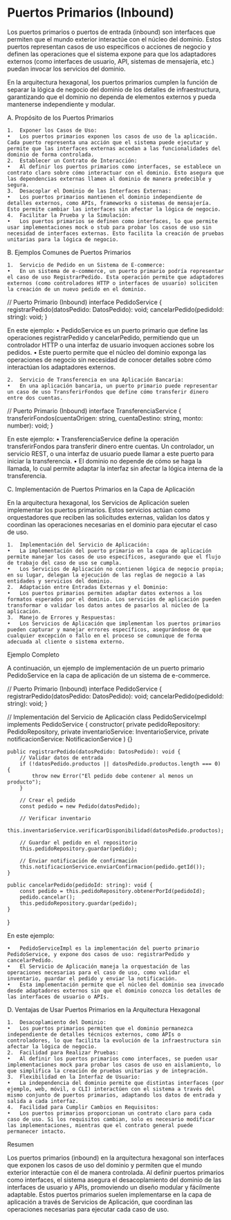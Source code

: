 # Puertos Primarios (Inbound)

Los puertos primarios o puertos de entrada (inbound) son interfaces que permiten que el mundo exterior interactúe con el núcleo del dominio. Estos puertos representan casos de uso específicos o acciones de negocio y definen las operaciones que el sistema expone para que los adaptadores externos (como interfaces de usuario, API, sistemas de mensajería, etc.) puedan invocar los servicios del dominio.

En la arquitectura hexagonal, los puertos primarios cumplen la función de separar la lógica de negocio del dominio de los detalles de infraestructura, garantizando que el dominio no dependa de elementos externos y pueda mantenerse independiente y modular.

A. Propósito de los Puertos Primarios

	1.	Exponer los Casos de Uso:
	•	Los puertos primarios exponen los casos de uso de la aplicación. Cada puerto representa una acción que el sistema puede ejecutar y permite que las interfaces externas accedan a las funcionalidades del dominio de forma controlada.
	2.	Establecer un Contrato de Interacción:
	•	Al definir los puertos primarios como interfaces, se establece un contrato claro sobre cómo interactuar con el dominio. Esto asegura que las dependencias externas llamen al dominio de manera predecible y segura.
	3.	Desacoplar el Dominio de las Interfaces Externas:
	•	Los puertos primarios mantienen el dominio independiente de detalles externos, como APIs, frameworks o sistemas de mensajería. Esto permite cambiar las interfaces sin afectar la lógica de negocio.
	4.	Facilitar la Prueba y la Simulación:
	•	Los puertos primarios se definen como interfaces, lo que permite usar implementaciones mock o stub para probar los casos de uso sin necesidad de interfaces externas. Esto facilita la creación de pruebas unitarias para la lógica de negocio.

B. Ejemplos Comunes de Puertos Primarios

	1.	Servicio de Pedido en un Sistema de E-commerce:
	•	En un sistema de e-commerce, un puerto primario podría representar el caso de uso RegistrarPedido. Esta operación permite que adaptadores externos (como controladores HTTP o interfaces de usuario) soliciten la creación de un nuevo pedido en el dominio.

// Puerto Primario (Inbound)
interface PedidoService {
    registrarPedido(datosPedido: DatosPedido): void;
    cancelarPedido(pedidoId: string): void;
}

En este ejemplo:
	•	PedidoService es un puerto primario que define las operaciones registrarPedido y cancelarPedido, permitiendo que un controlador HTTP o una interfaz de usuario invoquen acciones sobre los pedidos.
	•	Este puerto permite que el núcleo del dominio exponga las operaciones de negocio sin necesidad de conocer detalles sobre cómo interactúan los adaptadores externos.

	2.	Servicio de Transferencia en una Aplicación Bancaria:
	•	En una aplicación bancaria, un puerto primario puede representar un caso de uso TransferirFondos que define cómo transferir dinero entre dos cuentas.

// Puerto Primario (Inbound)
interface TransferenciaService {
    transferirFondos(cuentaOrigen: string, cuentaDestino: string, monto: number): void;
}

En este ejemplo:
	•	TransferenciaService define la operación transferirFondos para transferir dinero entre cuentas. Un controlador, un servicio REST, o una interfaz de usuario puede llamar a este puerto para iniciar la transferencia.
	•	El dominio no depende de cómo se haga la llamada, lo cual permite adaptar la interfaz sin afectar la lógica interna de la transferencia.

C. Implementación de Puertos Primarios en la Capa de Aplicación

En la arquitectura hexagonal, los Servicios de Aplicación suelen implementar los puertos primarios. Estos servicios actúan como orquestadores que reciben las solicitudes externas, validan los datos y coordinan las operaciones necesarias en el dominio para ejecutar el caso de uso.

	1.	Implementación del Servicio de Aplicación:
	•	La implementación del puerto primario en la capa de aplicación permite manejar los casos de uso específicos, asegurando que el flujo de trabajo del caso de uso se cumpla.
	•	Los Servicios de Aplicación no contienen lógica de negocio propia; en su lugar, delegan la ejecución de las reglas de negocio a las entidades y servicios del dominio.
	2.	Adaptación entre Entradas Externas y el Dominio:
	•	Los puertos primarios permiten adaptar datos externos a los formatos esperados por el dominio. Los servicios de aplicación pueden transformar o validar los datos antes de pasarlos al núcleo de la aplicación.
	3.	Manejo de Errores y Respuestas:
	•	Los Servicios de Aplicación que implementan los puertos primarios pueden capturar y manejar errores específicos, asegurándose de que cualquier excepción o fallo en el proceso se comunique de forma adecuada al cliente o sistema externo.

Ejemplo Completo

A continuación, un ejemplo de implementación de un puerto primario PedidoService en la capa de aplicación de un sistema de e-commerce.

// Puerto Primario (Inbound)
interface PedidoService {
    registrarPedido(datosPedido: DatosPedido): void;
    cancelarPedido(pedidoId: string): void;
}

// Implementación del Servicio de Aplicación
class PedidoServiceImpl implements PedidoService {
    constructor(
        private pedidoRepository: PedidoRepository,
        private inventarioService: InventarioService,
        private notificacionService: NotificacionService
    ) {}

    public registrarPedido(datosPedido: DatosPedido): void {
        // Validar datos de entrada
        if (!datosPedido.productos || datosPedido.productos.length === 0) {
            throw new Error("El pedido debe contener al menos un producto");
        }

        // Crear el pedido
        const pedido = new Pedido(datosPedido);

        // Verificar inventario
        this.inventarioService.verificarDisponibilidad(datosPedido.productos);

        // Guardar el pedido en el repositorio
        this.pedidoRepository.guardar(pedido);

        // Enviar notificación de confirmación
        this.notificacionService.enviarConfirmacion(pedido.getId());
    }

    public cancelarPedido(pedidoId: string): void {
        const pedido = this.pedidoRepository.obtenerPorId(pedidoId);
        pedido.cancelar();
        this.pedidoRepository.guardar(pedido);
    }
}

En este ejemplo:

	•	PedidoServiceImpl es la implementación del puerto primario PedidoService, y expone dos casos de uso: registrarPedido y cancelarPedido.
	•	El Servicio de Aplicación maneja la orquestación de las operaciones necesarias para el caso de uso, como validar el inventario, guardar el pedido y enviar la notificación.
	•	Esta implementación permite que el núcleo del dominio sea invocado desde adaptadores externos sin que el dominio conozca los detalles de las interfaces de usuario o APIs.

D. Ventajas de Usar Puertos Primarios en la Arquitectura Hexagonal

	1.	Desacoplamiento del Dominio:
	•	Los puertos primarios permiten que el dominio permanezca independiente de detalles técnicos externos, como APIs o controladores, lo que facilita la evolución de la infraestructura sin afectar la lógica de negocio.
	2.	Facilidad para Realizar Pruebas:
	•	Al definir los puertos primarios como interfaces, se pueden usar implementaciones mock para probar los casos de uso en aislamiento, lo que simplifica la creación de pruebas unitarias y de integración.
	3.	Flexibilidad en la Interfaz de Usuario:
	•	La independencia del dominio permite que distintas interfaces (por ejemplo, web, móvil, o CLI) interactúen con el sistema a través del mismo conjunto de puertos primarios, adaptando los datos de entrada y salida a cada interfaz.
	4.	Facilidad para Cumplir Cambios en Requisitos:
	•	Los puertos primarios proporcionan un contrato claro para cada caso de uso. Si los requisitos cambian, solo es necesario modificar las implementaciones, mientras que el contrato general puede permanecer intacto.

Resumen

Los puertos primarios (inbound) en la arquitectura hexagonal son interfaces que exponen los casos de uso del dominio y permiten que el mundo exterior interactúe con él de manera controlada. Al definir puertos primarios como interfaces, el sistema asegura el desacoplamiento del dominio de las interfaces de usuario y APIs, promoviendo un diseño modular y fácilmente adaptable. Estos puertos primarios suelen implementarse en la capa de aplicación a través de Servicios de Aplicación, que coordinan las operaciones necesarias para ejecutar cada caso de uso.
